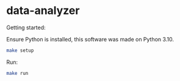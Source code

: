 # data-analyzer

Getting started:

Ensure Python is installed, this software was made on Python 3.10.

```sh
make setup
```

Run:

```sh
make run
```